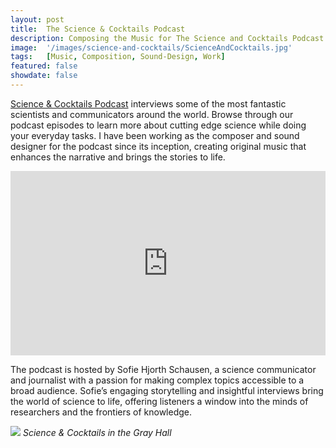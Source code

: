 ```yaml
---
layout: post
title:  The Science & Cocktails Podcast 
description: Composing the Music for The Science and Cocktails Podcast
image:  '/images/science-and-cocktails/ScienceAndCocktails.jpg'
tags:   [Music, Composition, Sound-Design, Work]
featured: false
showdate: false
---
```


[Science & Cocktails Podcast](https://www.scienceandcocktails.org/en/projects/the-science-cocktails-podcast) interviews some of the most fantastic scientists and communicators around the world. Browse through our podcast episodes to learn more about cutting edge science while doing your everyday tasks. I have been working as the composer and sound designer for the podcast since its inception, creating original music that enhances the narrative and brings the stories to life.

<iframe width="100%" height="295" src="https://embeds.audioboom.com/channels/5032293/embed?player_theme=dark&amp;v=202301" style="background-color: transparent; display: block; padding: 0; width: 100%" frameborder="0" allowtransparency="allowtransparency" scrolling="no" title="Audioboom player" allow="autoplay" sandbox="allow-downloads allow-forms allow-popups allow-same-origin allow-scripts allow-storage-access-by-user-activation allow-top-navigation-by-user-activation"></iframe>

The podcast is hosted by Sofie Hjorth Schausen, a science communicator and journalist with a passion for making complex topics accessible to a broad audience. Sofie’s engaging storytelling and insightful interviews bring the world of science to life, offering listeners a window into the minds of researchers and the frontiers of knowledge. 

![]({{site.baseurl}}/images/science-and-cocktails/sc-grey-hall.jpg#wide)
*Science & Cocktails in the Gray Hall*

<br>


